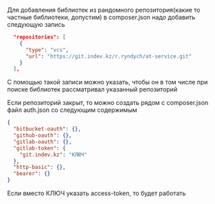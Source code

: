 Для добавления библиотек из рандомного репозитория(какие то частные библиотеки, допустим) в composer.json надо добавить следующую запись

```json
  "repositories": [
    {
      "type": "vcs",
      "url": "https://git.indev.kz/r.ryndych/at-service.git"
    }
  ],
```

С помощью такой записи можно указать, чтобы он в том числе при поиске библиотек рассматривал указанный репозиторий

Если репозиторий закрыт, то можно создать рядом с composer.json файл auth.json со следующим содержимым

```json
{
  "bitbucket-oauth": {},
  "github-oauth": {},
  "gitlab-oauth": {},
  "gitlab-token": {
    "git.indev.kz": "КЛЮЧ"
  },
  "http-basic": {},
  "bearer": {}
}

```

Если вместо КЛЮЧ указать access-token, то будет работать